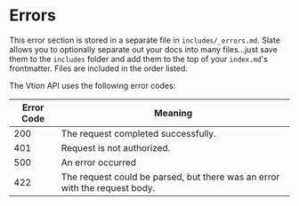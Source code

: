 # Errors

<aside class="notice">
This error section is stored in a separate file in <code>includes/_errors.md</code>. Slate allows you to optionally separate out your docs into many files...just save them to the <code>includes</code> folder and add them to the top of your <code>index.md</code>'s frontmatter. Files are included in the order listed.
</aside>

The Vtion API uses the following error codes:

Error Code | Meaning
---------- | -------
|200          |The request completed successfully.
|401          | Request is not authorized. 
|500          | An error occurred 
|422          | The request could be parsed, but there was an error with the request body.
